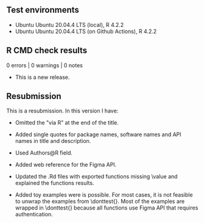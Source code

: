 ## Test environments

* Ubuntu Ubuntu 20.04.4 LTS (local), R 4.2.2
* Ubuntu Ubuntu 20.04.4 LTS (on Github Actions), R 4.2.2

## R CMD check results

0 errors | 0 warnings | 0 notes

* This is a new release.

## Resubmission

This is a resubmission. In this version I have:

* Omitted the "via R" at the end of the title.

* Added single quotes for package names, software names and API names in title and description.

* Used Authors@R field.

* Added web reference for the Figma API.

* Updated the .Rd files with exported functions missing \value and explained
the functions results.

* Added toy examples were is possible. For most cases, it is not feasible to 
unwrap the examples from \donttest{}. Most of the examples are wrapped in 
\donttest{} because all functions use Figma API that requires authentication.
